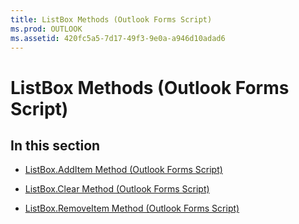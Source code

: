 ```yaml
---
title: ListBox Methods (Outlook Forms Script)
ms.prod: OUTLOOK
ms.assetid: 420fc5a5-7d17-49f3-9e0a-a946d10adad6
---
```



# ListBox Methods (Outlook Forms Script)

## In this section


-  [ListBox.AddItem Method (Outlook Forms Script)](listbox-additem-method-outlook-forms-script.md)
    
-  [ListBox.Clear Method (Outlook Forms Script)](listbox-clear-method-outlook-forms-script.md)
    
-  [ListBox.RemoveItem Method (Outlook Forms Script)](listbox-removeitem-method-outlook-forms-script.md)
    

